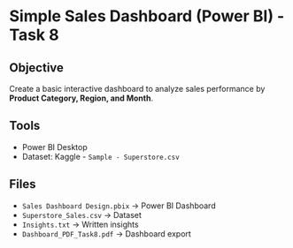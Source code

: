 # Simple Sales Dashboard (Power BI) - Task 8

## Objective
Create a basic interactive dashboard to analyze sales performance by **Product Category, Region, and Month**.

## Tools
- Power BI Desktop
- Dataset: Kaggle - `Sample - Superstore.csv`

## Files
- `Sales Dashboard Design.pbix` → Power BI Dashboard  
- `Superstore_Sales.csv` → Dataset  
- `Insights.txt` → Written insights  
- `Dashboard_PDF_Task8.pdf` → Dashboard export  
